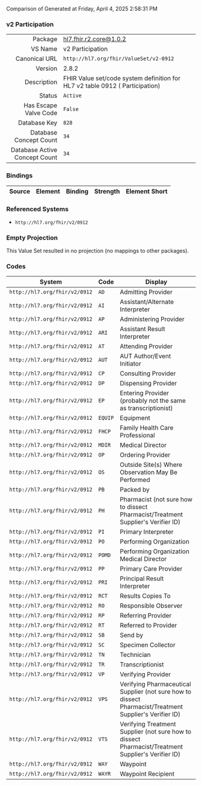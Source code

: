 Comparison of 
Generated at Friday, April 4, 2025 2:58:31 PM

### v2 Participation

|      |     |
| ---: | --- |
| Package | hl7.fhir.r2.core@1.0.2 |
| VS Name | v2 Participation |
| Canonical URL | `http://hl7.org/fhir/ValueSet/v2-0912` |
| Version | 2.8.2 |
| Description | FHIR Value set/code system definition for HL7 v2 table 0912 ( Participation) |
| Status | `Active` |
| Has Escape Valve Code | `False` |
| Database Key | `828` |
| Database Concept Count | `34` |
| Database Active Concept Count | `34` |
### Bindings

| Source | Element | Binding | Strength | Element Short |
| ------ | ------- | ------- | -------- | ------------- |

### Referenced Systems

* `http://hl7.org/fhir/v2/0912`
### Empty Projection

This Value Set resulted in no projection (no mappings to other packages).

### Codes

| System | Code | Display |
| ------ | ---- | ------- |
| `http://hl7.org/fhir/v2/0912` | `AD` | Admitting Provider |
| `http://hl7.org/fhir/v2/0912` | `AI` | Assistant/Alternate Interpreter |
| `http://hl7.org/fhir/v2/0912` | `AP` | Administering Provider |
| `http://hl7.org/fhir/v2/0912` | `ARI` | Assistant Result Interpreter |
| `http://hl7.org/fhir/v2/0912` | `AT` | Attending Provider |
| `http://hl7.org/fhir/v2/0912` | `AUT` | AUT Author/Event Initiator |
| `http://hl7.org/fhir/v2/0912` | `CP` | Consulting Provider |
| `http://hl7.org/fhir/v2/0912` | `DP` | Dispensing Provider |
| `http://hl7.org/fhir/v2/0912` | `EP` | Entering Provider (probably not the same as transcriptionist) |
| `http://hl7.org/fhir/v2/0912` | `EQUIP` | Equipment |
| `http://hl7.org/fhir/v2/0912` | `FHCP` | Family Health Care Professional |
| `http://hl7.org/fhir/v2/0912` | `MDIR` | Medical Director |
| `http://hl7.org/fhir/v2/0912` | `OP` | Ordering Provider |
| `http://hl7.org/fhir/v2/0912` | `OS` | Outside Site(s) Where Observation May Be Performed |
| `http://hl7.org/fhir/v2/0912` | `PB` | Packed by |
| `http://hl7.org/fhir/v2/0912` | `PH` | Pharmacist   (not sure how to dissect Pharmacist/Treatment Supplier's Verifier ID) |
| `http://hl7.org/fhir/v2/0912` | `PI` | Primary Interpreter |
| `http://hl7.org/fhir/v2/0912` | `PO` | Performing Organization |
| `http://hl7.org/fhir/v2/0912` | `POMD` | Performing Organization Medical Director |
| `http://hl7.org/fhir/v2/0912` | `PP` | Primary Care Provider |
| `http://hl7.org/fhir/v2/0912` | `PRI` | Principal Result Interpreter |
| `http://hl7.org/fhir/v2/0912` | `RCT` | Results Copies To |
| `http://hl7.org/fhir/v2/0912` | `RO` | Responsible Observer |
| `http://hl7.org/fhir/v2/0912` | `RP` | Referring Provider |
| `http://hl7.org/fhir/v2/0912` | `RT` | Referred to Provider |
| `http://hl7.org/fhir/v2/0912` | `SB` | Send by |
| `http://hl7.org/fhir/v2/0912` | `SC` | Specimen Collector |
| `http://hl7.org/fhir/v2/0912` | `TN` | Technician |
| `http://hl7.org/fhir/v2/0912` | `TR` | Transcriptionist |
| `http://hl7.org/fhir/v2/0912` | `VP` | Verifying Provider |
| `http://hl7.org/fhir/v2/0912` | `VPS` | Verifying Pharmaceutical Supplier   (not sure how to dissect Pharmacist/Treatment Supplier's Verifier ID) |
| `http://hl7.org/fhir/v2/0912` | `VTS` | Verifying Treatment Supplier   (not sure how to dissect Pharmacist/Treatment Supplier's Verifier ID) |
| `http://hl7.org/fhir/v2/0912` | `WAY` | Waypoint |
| `http://hl7.org/fhir/v2/0912` | `WAYR` | Waypoint Recipient |
